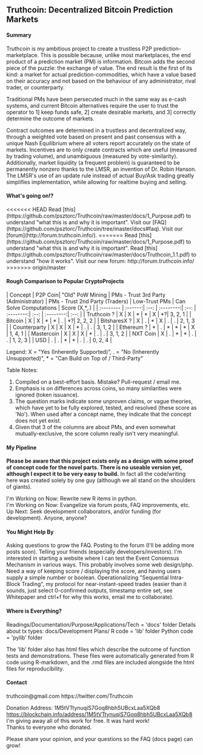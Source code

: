 <h2>Truthcoin: Decentralized Bitcoin Prediction Markets</h2>

<h4>Summary</h4>  
Truthcoin is my ambitious project to create a trustless P2P prediction-marketplace. This is possible because, unlike most marketplaces, the end product of a prediction market (PM) is information. Bitcoin adds the second piece of the puzzle: the exchange of value. The end result is the first of its kind: a market for actual prediction-commodities, which have a value based on their accuracy and not based on the behaviour of any administrator, rival trader, or counterparty.

Traditional PMs have been persecuted much in the same way as e-cash systems, and current Bitcoin alternatives require the user to trust the operator to 1] keep funds safe, 2] create desirable markets, and 3] correctly determine the outcome of markets.  

Contract outcomes are determined in a trustless and decentralized way, through a weighted vote based on present and past consensus with a unique Nash Equilibrium where all voters report accurately on the state of markets. Incentives are to only create contracts which are useful (measured by trading volume), and unambiguous (measured by vote-similarity). Additionally, market liquidity (a frequent problem) is guaranteed to be permanently nonzero thanks to the LMSR, an invention of Dr. Robin Hanson. The LMSR's use of an update rule instead of actual Buy/Ask trading greatly simplifies implementation, while allowing for realtime buying and selling.

<h4>What's going on!?</h4>
<<<<<<< HEAD
Read [this](https://github.com/psztorc/Truthcoin/raw/master/docs/1_Purpose.pdf) to understand "what this is and why it is important". 
Visit our [FAQ](https://github.com/psztorc/Truthcoin/tree/master/docs#faq).  
Visit our [forum](http://forum.truthcoin.info/).  
=======
Read [this](https://github.com/psztorc/Truthcoin/raw/master/docs/1_Purpose.pdf) to understand "what this is and why it is important".  
Read [this](https://github.com/psztorc/Truthcoin/raw/master/docs/Truthcoin_1.1.pdf) to understand "how it works".  
Visit our new forum: http://forum.truthcoin.info/  
>>>>>>> origin/master

<h4>Rough Comparison to Popular CryptoProjects</h4>

| Concept   | P2P Coin| "Old" PoW Mining   | PMs - Trust 3rd Party (Administrator) | PMs - Trust 2nd Party (Traders) | Low-Trust PMs | Can Solve Computations | Score (X,*,.) |
| :-------- | :------:| :--: | :--------:| :--: | :--------:| :--: | :--------:| :--: |
| Truthcoin  ?  | X | X | * | * | X | *?| 3, 2, 1 |
| Bitcoin       | X | X | * | * | . | *?| 2, 2, 2 |
| BitsharesX ?  | X | . | * | X | . | . | 2, 1, 3 |
| Counterparty  | X | X | X | * | . | . | 3, 1, 2 |
| Ethereum ?    | * | . | * | * | * | X | 1, 4, 1 |
| Mastercoin    | X | X | X | * | . | . | 3, 1, 2 |
| NXT Coin      | X | . | * | * | . | . | 1, 2, 3 |
| USD           | . | . | * | * | . | . | 0, 2, 4 |

Legend: X = "Yes (Inherently Supported)", . = "No (Inherently Unsupported)", * = "Can Build on Top of / Third-Party"

Table Notes:  
1. Compiled on a best-effort basis. Mistake? Pull-request / email me.  
2. Emphasis is on differences across coins, so many similarities were ignored (token issuance).  
3. The question marks indicate some unproven claims, or vague theories, which have yet to be fully explored, tested, and resolved (these score as 'No'). When used after a concept name, they indicate that the concept does not yet exist.  
4. Given that 3 of the columns are about PMs, and even somewhat mutually-exclusive, the score column really isn't very meaningful.


<h4>My Pipeline</h4>

**Please be aware that this project exists only as a design with some proof of concept code for the novel parts. There is no useable version yet, although I expect it to be very easy to build.** In fact all the code/writing here was created solely by one guy (although we all stand on the shoulders of giants).  

I'm Working on Now: Rewrite new R items in python.  
I'm Working on Now: Evangelize via forum posts, FAQ improvements, etc.  
Up Next: Seek development collaborators, and/or funding (for development). Anyone, anyone?  

<h4>You Might Help By</h4> 
Asking questions to grow the FAQ.  
Posting to the forum (I'll be adding more posts soon).  
Telling your friends (especially developers/investors).  
I'm interested in starting a website where I can test the Event Consensus Mechanism in various ways.  This probably involves some web design/php. Need a way of keeping score / displaying the score, and having users supply a simple number or boolean.  
Operationalizing "Sequential Intra-Block Trading", my protocol for near-instant-speed trades (easier than it sounds, just select 0-confirmed outputs, timestamp entire set, see Whitepaper and ctrl+f for why this works, email me to collaborate).  



<h4>Where is Everything?</h4>
Readings/Documentation/Purpose/Applications/Tech = 'docs' folder  
Details about tx types:  docs/Development Plans/  
R code = 'lib' folder  
Python code = 'pylib' folder  

The 'lib' folder also has html files which describe the outcome of function tests and demonstrations. These files were automatically generated from R code using R-markdown, and the .rmd files are included alongside the html files for reproducibility.



<h4>Contact</h4>
truthcoin@gmail.com  
https://twitter.com/Truthcoin  

Donation Address: 1M5tVTtynuqiS7Goq8hbh5UBcxLaa5XQb8  
https://blockchain.info/address/1M5tVTtynuqiS7Goq8hbh5UBcxLaa5XQb8  
I'm giving away all of this work for free. It was hard work!  
Thanks to everyone who donated.  
  
Please share your opinion, and your questions so the FAQ (docs page) can grow!  